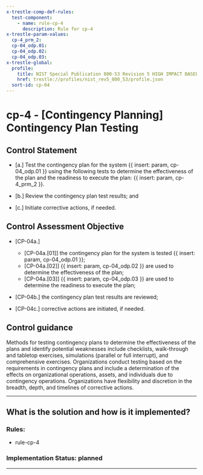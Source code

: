 ```yaml
---
x-trestle-comp-def-rules:
  test-component:
    - name: rule-cp-4
      description: Rule for cp-4
x-trestle-param-values:
  cp-4_prm_2:
  cp-04_odp.01:
  cp-04_odp.02:
  cp-04_odp.03:
x-trestle-global:
  profile:
    title: NIST Special Publication 800-53 Revision 5 HIGH IMPACT BASELINE
    href: trestle://profiles/nist_rev5_800_53/profile.json
  sort-id: cp-04
---
```


# cp-4 - \[Contingency Planning\] Contingency Plan Testing

## Control Statement

- \[a.\] Test the contingency plan for the system {{ insert: param, cp-04_odp.01 }} using the following tests to determine the effectiveness of the plan and the readiness to execute the plan: {{ insert: param, cp-4_prm_2 }}.

- \[b.\] Review the contingency plan test results; and

- \[c.\] Initiate corrective actions, if needed.

## Control Assessment Objective

- \[CP-04a.\]

  - \[CP-04a.[01]\] the contingency plan for the system is tested {{ insert: param, cp-04_odp.01 }};
  - \[CP-04a.[02]\] {{ insert: param, cp-04_odp.02 }} are used to determine the effectiveness of the plan;
  - \[CP-04a.[03]\] {{ insert: param, cp-04_odp.03 }} are used to determine the readiness to execute the plan;

- \[CP-04b.\] the contingency plan test results are reviewed;

- \[CP-04c.\] corrective actions are initiated, if needed.

## Control guidance

Methods for testing contingency plans to determine the effectiveness of the plans and identify potential weaknesses include checklists, walk-through and tabletop exercises, simulations (parallel or full interrupt), and comprehensive exercises. Organizations conduct testing based on the requirements in contingency plans and include a determination of the effects on organizational operations, assets, and individuals due to contingency operations. Organizations have flexibility and discretion in the breadth, depth, and timelines of corrective actions.

______________________________________________________________________

## What is the solution and how is it implemented?

<!-- For implementation status enter one of: implemented, partial, planned, alternative, not-applicable -->

<!-- Note that the list of rules under ### Rules: is read-only and changes will not be captured after assembly to JSON -->

<!-- Add control implementation description here for control: cp-4 -->

### Rules:

  - rule-cp-4

### Implementation Status: planned

______________________________________________________________________
